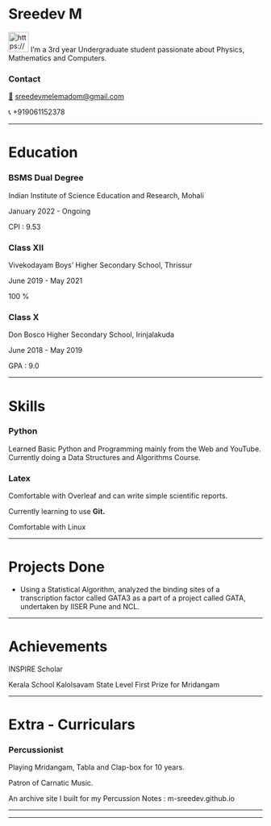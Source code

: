 # Sreedev M

<aside>
<img src="https://www.notion.so/icons/forward_lightgray.svg" alt="https://www.notion.so/icons/forward_lightgray.svg" width="40px" /> I’m a 3rd year Undergraduate student passionate about Physics, Mathematics and Computers.

</aside>

### **Contact**

[📧](mailto:sreedevmelemadom@gmail.com) sreedevmelemadom@gmail.com

📞 +919061152378

---

# Education

### **BSMS Dual Degree**

Indian Institute of Science Education and Research, Mohali

January 2022 - Ongoing

CPI : 9.53

### Class XII

Vivekodayam Boys’ Higher Secondary School, Thrissur

June 2019 - May 2021

100 %

### Class X

Don Bosco Higher Secondary School, Irinjalakuda

June 2018 - May 2019

GPA : 9.0

---

# Skills

### Python

Learned Basic Python and Programming mainly from the Web and YouTube.
Currently doing a Data Structures and Algorithms Course.

### Latex

Comfortable with Overleaf and can write simple scientific reports.

Currently learning to use **Git.**

Comfortable with Linux 

---

# Projects Done

- Using a Statistical Algorithm, analyzed the binding sites  of a transcription factor called GATA3 as a part of a project called GATA, undertaken by IISER Pune and NCL.

---

# Achievements

INSPIRE Scholar

Kerala School Kalolsavam State Level First Prize for Mridangam

---

# Extra - Curriculars

### Percussionist

Playing Mridangam, Tabla and Clap-box for 10 years.

Patron of Carnatic Music.

An archive site I built for my Percussion Notes : m-sreedev.github.io

---

---